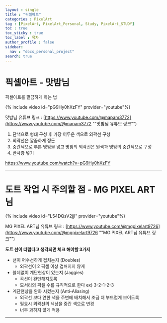 ```yaml
---
layout : single
title : "픽셀아트"
categories : PixelArt
tag : [PixelArt, PixelArt_Personal, Study, PixelArt_STUDY]
toc : true
toc_sticky : true
toc_label : 목차
author_profile : false
sidebar:
  nav : "docs_personal_project"
search: true
---
```

# 픽셀아트 - 맛밤님

픽셀아트를 깔끔하게 하는 법

{% include video id="pG9Hy0hXzFY" provider="youtube"%}

맛밤님 유튜브 링크 : [https://www.youtube.com/@mapam3772](https://www.youtube.com/@mapam3772 "&quot;맛밤님 유튜브 링크&quot;")

1. 단색으로 형태 구성 후 가장 어두운 색으로 외곽선 구성
2. 외곽선은 깔끔하게 정돈
3. 중간색으로 투톤 명암을 넣고 명암의 외곽선은 원색과 명암의 중간색으로 구성
4. 반사광 넣기

https://www.youtube.com/watch?v=pG9Hy0hXzFY

---

# 도트 작업 시 주의할 점 - MG PIXEL ART 님

{% include video id="L54DQsV2jjI" provider="youtube"%}

MG PIXEL ART님 유튜브 링크 : [https://www.youtube.com/@mgpixelart9726](https://www.youtube.com/@mgpixelart9726 "&quot;MG PIXEL ART님 유튜브 링크&quot;")

**도트 선이 더럽다고 생각되면 체크 해야할 3가지**

* 선이 어수선하게 겹치는지 (Doubles)
  * 외곽선이 2 픽셀 이상 겹쳐지지 않게
* 쓸데없이 계단현상이 있는지 (Jaggies)
  * 곡선이 완만해지도록
  * 모서리의 픽셀 수를 규칙적으로 한다 ex) 3-2-1-2-3
* 계단현상을 완화 시켰는지 (Anti-Aliasing)
  * 외곽선 보다 연한 색을 주변에 배치해서 조금 더 부드럽게 보이도록
  * 필요시 외곽선의 색상을 중간 색으로 변경
  * 너무 과하지 않게 적용

---
